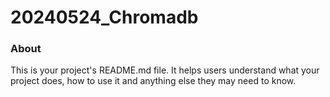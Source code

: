 20240524_Chromadb
=================

### About

This is your project's README.md file. It helps users understand what your
project does, how to use it and anything else they may need to know.